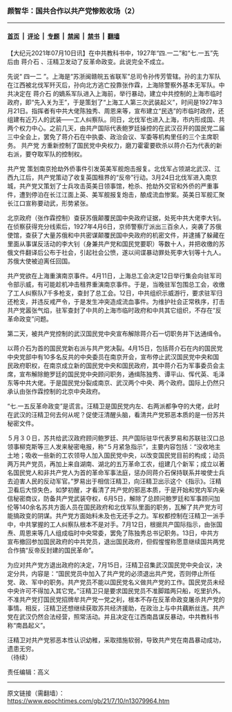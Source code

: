 ### 颜智华：国共合作以共产党惨败收场（2）

---

#### [首页](../../../..?n13079964) &nbsp;|&nbsp; [评论](../../../../../epoch-comment?n13079964) &nbsp;|&nbsp; [专题](../../../../../epoch-special?n13079964) &nbsp;|&nbsp; [禁闻](../../../../../epoch-news?n13079964) &nbsp;|&nbsp; [禁书](../../../../../books?n13079964) &nbsp;|&nbsp; [翻墙](https://github.com/gfw-breaker/nogfw/blob/master/README.md?n13079964)


<div class="post_content" id="artbody" itemprop="articleBody">
 <!-- article content begin -->
 <p>
  【大纪元2021年07月10日讯】在中共教科书中，1927年“四.一二”和“七.一五”先后由
  <ok href="https://www.epochtimes.com/gb/tag/%E8%92%8B%E4%BB%8B%E7%9F%B3.html">
   蒋介石
  </ok>
  、汪精卫发动了反革命政变。此说完全不成立。
 </p>
 <p>
  先说“
  <ok href="https://www.epochtimes.com/gb/tag/%E5%9B%9B%E4%B8%80%E4%BA%8C.html">
   四一二
  </ok>
  ”。上海是“苏浙闽赣皖五省联军”总司令孙传芳管辖。孙的主力军队在江西被北伐军歼灭后，孙向北方逃亡投靠张作霖，上海除警察外基本无军队。中共决定在
  <ok href="https://www.epochtimes.com/gb/tag/%E8%92%8B%E4%BB%8B%E7%9F%B3.html">
   蒋介石
  </ok>
  的嫡系军队进入上海前，举行暴动，建立中共控制的上海市临时政府，即“先入关为王”，于是策划了“上海工人第三次武装起义”，时间是1927年3月21日。指挥者有中共大佬陈独秀、周恩来等，宣布建立“民选”的市临时政府，还组建有近万人的武装——工人纠察队。同日，北伐军也进入上海，市内形成国、共两个权力中心。之前几天，由共产国际代表鲍罗廷操控的在武汉召开的国民党二届三中全会上，罢免了蒋介石在中执委、政治会议、军委等机构里任的三个主席职务。
  <ok href="https://www.epochtimes.com/gb/tag/%E5%85%B1%E4%BA%A7%E5%85%9A.html">
   共产党
  </ok>
  方重新控制了国民党中央权力，磨刀霍霍要砍杀以蒋介石为代表的新右派，要夺取军队的控制权。
 </p>
 <p>
  <ok href="https://www.epochtimes.com/gb/tag/%E5%85%B1%E4%BA%A7%E5%85%9A.html">
   共产党
  </ok>
  策划南京抢劫外侨事件引发英美军舰炮击报复。北伐军占领湖北武汉、江西九江后，共产党策动了收复英国租界的“反帝”行动。3月24日北伐军进入南京城，共产党又策划了士兵攻击英美日领事馆，枪杀、抢劫外交官和外侨的严重事件，遭到停泊在长江江面上英、美军舰报复炮击，酿成流血惨案。英美日军舰汇聚长江口宣称要动武，形势紧张。
 </p>
 <p>
  北京政府（张作霖控制）查获苏俄颠覆民国中央政府证据，处死中共大佬李大钊。在侦察获得充分线索后，1927年4月6日，京师警察厅派出三百余人，突袭了苏俄使馆，查获了大量苏俄和中共密谋颠覆民国中央政府的机密文件，并逮捕了躲藏在里面从事谋反活动的李大钊（身兼共产党和国民党要职）等数十人，并把收缴的苏俄文件翻译后公布于社会，引起社会公愤，遂以间谍暴动罪处死李大钊等十九人。苏俄大使被迫离任回国。
 </p>
 <p>
  共产党欲在上海重演南京事件。4月11日，上海总工会决定12日举行集会向驻军司令部示威，有可能趁机冲击租界重演南京事件。于是，当晚驻军包围总工会，收缴了工人纠察队7千多枪支，查封了总工会。12日，中共组织示威游行，要求驻军归还枪支，并违反戒严令，于是发生冲突造成流血事件。为维护社会正常秩序，打击共产党嚣张气焰，驻军查封了中共的上海市临时政府和中共其它组织，不存在“反革命政变”问题。
 </p>
 <p>
  第二天，被共产党控制的武汉国民党中央宣布解除蒋介石一切职务并下达通缉令。
 </p>
 <p>
  以蒋介石为首的国民党新右派与共产党决裂。4月15日，包括蒋介石在内的国民党中央党部中有10多名反共的中央委员在南京开会，宣布停止武汉国民党中央和国民政府职权，在南京成立新的国民党中央和国民政府，其中蒋介石为军事委员会主席，宣布解除鲍罗廷的国民党中央顾问职务，通缉陈独秀、谭平山、恽代英、毛泽东等中共大佬。于是国民党分裂成南京、武汉两个中央、两个政府。国际上仍然只承认由张作霖控制的北京中央政府。
 </p>
 <p>
  “七.一五反革命政变”是谎言。汪精卫是国民党内左、右两派都争夺的大佬，此时在武汉的汪精卫何去何从呢？促使汪清醒头脑，看清共产党邪恶本质的是一份苏共秘密文件。
 </p>
 <p>
  ５月３０日，苏共给武汉政府顾问鲍罗廷、共产国际驻华代表罗易和苏联驻汉口总领事柳克斯等三人发来秘密电报，称“５月紧急指示”，主要内容包括：“没收地主土地；吸收一些新的工农领导人加入国民党中央，以改变国民党目前的构成；动员两万共产党员，再加上来自湖南、湖北的五万革命工农，组建几个新军；成立以著名国民党人和非共产党人为首的革命军事法庭，惩办同蒋介石保持联系并唆使士兵去迫害人民的反动军官。”罗易出于相信汪精卫，向汪精卫出示这个《指示》。汪精卫看后大惊失色，如梦初醒，才看清了共产党的邪恶本质，于是开始和党内军内亲信秘密商议，防备共产党武装夺权，6月5日，解除了总顾问鲍罗廷和军事顾问加伦等140余名苏共方面人员在国民政府和北伐军队里面的职务，瓦解了共产党方可能搞政变的阴谋。共产党方面始料未及也无还手之力。军权都控制在汪精卫一派手中，中共掌握的工人纠察队根本不是对手。7月12日，根据共产国际指示，由张国焘、周恩来等几人组成临时中央常委，罢免了陈独秀总书记职务。13日，中共方宣布撤回参加国民政府的中共党员，退出国民政府，但假惺惺称愿意继续国共两党合作搞“反帝反封建的国民革命”。
 </p>
 <p>
  为应对共产党方退出政府的决定，7月15日，汪精卫召集武汉国民党中央会议，决定分共，内容是：“国民党员中加入了共产党的必须退出共产党，否则停止所任党、政、军中的职务。共产党员不能以国民党名义做共产党的工作。国民党员未经中央许可不得加入其它党。”汪精卫只是要求国民党员不准脚踏两只船，吃里扒外。不准共产党打国民党招牌牟共产党一党之利，根本不存在反革命政变屠杀共产党的事情。相反，汪精卫还想继续获取苏共经济援助，在政治上与中共藕断丝连。共产党在武汉仍然合法经营，照常活动。并且决定在江西南昌谋反暴动，中共教科书称“南昌起义”。
 </p>
 <p>
  汪精卫对共产党邪恶本性认识幼稚，采取措施软弱，导致共产党在南昌暴动成功，遗患无穷。
  <br/>
  （待续）
 </p>
 <p>
  责任编辑：高义
 </p>
 <!-- article content end -->
 <div id="below_article_ad">
 </div>
</div>


---

原文链接（需翻墙）：https://www.epochtimes.com/gb/21/7/10/n13079964.htm